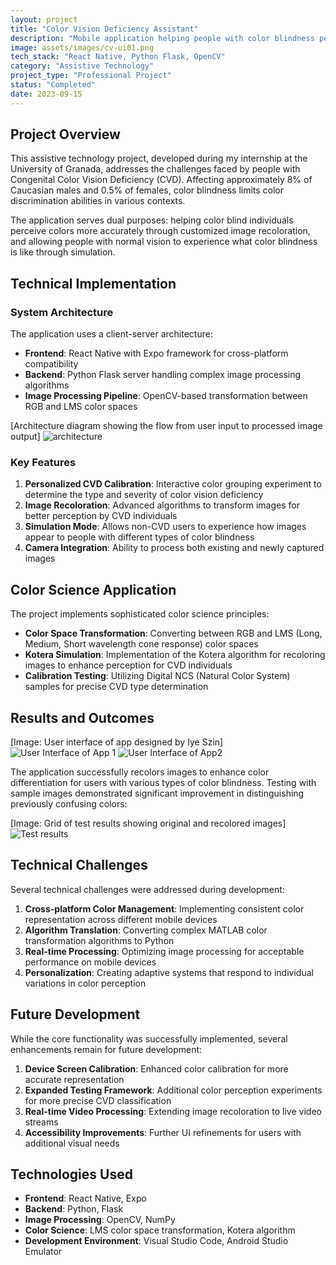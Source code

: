 ```yaml
---
layout: project
title: "Color Vision Deficiency Assistant"
description: "Mobile application helping people with color blindness perceive colors more accurately through customized image recoloration."
image: assets/images/cv-ui01.png
tech_stack: "React Native, Python Flask, OpenCV"
category: "Assistive Technology"
project_type: "Professional Project"
status: "Completed"
date: 2023-09-15
---
```


## Project Overview

This assistive technology project, developed during my internship at the University of Granada, addresses the challenges faced by people with Congenital Color Vision Deficiency (CVD). Affecting approximately 8% of Caucasian males and 0.5% of females, color blindness limits color discrimination abilities in various contexts.

The application serves dual purposes: helping color blind individuals perceive colors more accurately through customized image recoloration, and allowing people with normal vision to experience what color blindness is like through simulation.

## Technical Implementation

### System Architecture

The application uses a client-server architecture:
- **Frontend**: React Native with Expo framework for cross-platform compatibility
- **Backend**: Python Flask server handling complex image processing algorithms
- **Image Processing Pipeline**: OpenCV-based transformation between RGB and LMS color spaces

<!-- IMAGE: Architecture diagram showing the flow from user input to processed image output -->
[Architecture diagram showing the flow from user input to processed image output]
![architecture](/assets/images/color-vision-flow.png)


### Key Features

1. **Personalized CVD Calibration**: Interactive color grouping experiment to determine the type and severity of color vision deficiency
2. **Image Recoloration**: Advanced algorithms to transform images for better perception by CVD individuals
3. **Simulation Mode**: Allows non-CVD users to experience how images appear to people with different types of color blindness
4. **Camera Integration**: Ability to process both existing and newly captured images

## Color Science Application

The project implements sophisticated color science principles:

- **Color Space Transformation**: Converting between RGB and LMS (Long, Medium, Short wavelength cone response) color spaces
- **Kotera Simulation**: Implementation of the Kotera algorithm for recoloring images to enhance perception for CVD individuals
- **Calibration Testing**: Utilizing Digital NCS (Natural Color System) samples for precise CVD type determination


## Results and Outcomes
[Image: User interface of app designed by Iye Szin]
![User Interface of App 1](/assets/images/cv-ui01.png)
![User Interface of App2](/assets/images/cv-ui02.png)

The application successfully recolors images to enhance color differentiation for users with various types of color blindness. Testing with sample images demonstrated significant improvement in distinguishing previously confusing colors:


[Image: Grid of test results showing original and recolored images]
![Test results](/assets/images/color-vision.png)

## Technical Challenges

Several technical challenges were addressed during development:

1. **Cross-platform Color Management**: Implementing consistent color representation across different mobile devices
2. **Algorithm Translation**: Converting complex MATLAB color transformation algorithms to Python
3. **Real-time Processing**: Optimizing image processing for acceptable performance on mobile devices
4. **Personalization**: Creating adaptive systems that respond to individual variations in color perception

## Future Development

While the core functionality was successfully implemented, several enhancements remain for future development:

1. **Device Screen Calibration**: Enhanced color calibration for more accurate representation
2. **Expanded Testing Framework**: Additional color perception experiments for more precise CVD classification
3. **Real-time Video Processing**: Extending image recoloration to live video streams
4. **Accessibility Improvements**: Further UI refinements for users with additional visual needs

## Technologies Used

- **Frontend**: React Native, Expo
- **Backend**: Python, Flask
- **Image Processing**: OpenCV, NumPy
- **Color Science**: LMS color space transformation, Kotera algorithm
- **Development Environment**: Visual Studio Code, Android Studio Emulator
